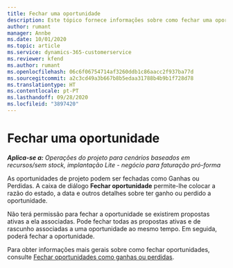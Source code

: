 ```yaml
---
title: Fechar uma oportunidade
description: Este tópico fornece informações sobre como fechar uma oportunidade de projeto.
author: rumant
manager: Annbe
ms.date: 10/01/2020
ms.topic: article
ms.service: dynamics-365-customerservice
ms.reviewer: kfend
ms.author: rumant
ms.openlocfilehash: 06c6f06754714af3260ddb1c86aacc2f937ba77d
ms.sourcegitcommit: a2c3cd49a3b667b8b5edaa31788b4b9b1f728d78
ms.translationtype: HT
ms.contentlocale: pt-PT
ms.lasthandoff: 09/28/2020
ms.locfileid: "3897420"
---
```

# <a name="close-an-opportunity"></a>Fechar uma oportunidade

_**Aplica-se a:** Operações do projeto para cenários baseados em recursos/sem stock, implantação Lite - negócio para faturação pró-forma_

As oportunidades de projeto podem ser fechadas como Ganhas ou Perdidas. A caixa de diálogo **Fechar oportunidade** permite-lhe colocar a razão do estado, a data e outros detalhes sobre ter ganho ou perdido a oportunidade.

Não terá permissão para fechar a oportunidade se existirem propostas ativas a ela associadas. Pode fechar todas as propostas ativas e de rascunho associadas a uma oportunidade ao mesmo tempo. Em seguida, poderá fechar a oportunidade.

Para obter informações mais gerais sobre como fechar oportunidades, consulte [Fechar oportunidades como ganhas ou perdidas](https://docs.microsoft.com/dynamics365/sales-enterprise/close-opportunity-won-lost-sales).
